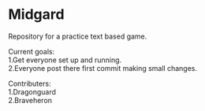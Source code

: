 # Midgard
Repository for a practice text based game.  

Current goals:  
	1.Get everyone set up and running.  
	2.Everyone post there first commit making small changes.  

Contributers:  
	1.Dragonguard  
	2.Braveheron  